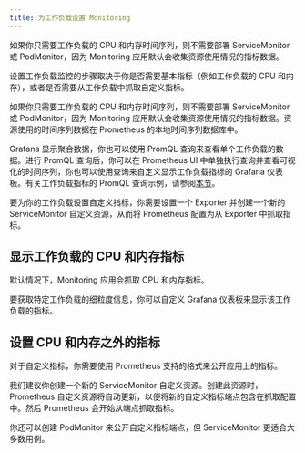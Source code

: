 ```yaml
---
title: 为工作负载设置 Monitoring
---
```


如果你只需要工作负载的 CPU 和内存时间序列，则不需要部署 ServiceMonitor 或 PodMonitor，因为 Monitoring 应用默认会收集资源使用情况的指标数据。

设置工作负载监控的步骤取决于你是否需要基本指标（例如工作负载的 CPU 和内存），或者是否需要从工作负载中抓取自定义指标。

如果你只需要工作负载的 CPU 和内存时间序列，则不需要部署 ServiceMonitor 或 PodMonitor，因为 Monitoring 应用默认会收集资源使用情况的指标数据。资源使用的时间序列数据在 Prometheus 的本地时间序列数据库中。

Grafana 显示聚合数据，你也可以使用 PromQL 查询来查看单个工作负载的数据。进行 PromQL 查询后，你可以在 Prometheus UI 中单独执行查询并查看可视化的时间序列，你也可以使用查询来自定义显示工作负载指标的 Grafana 仪表板。有关工作负载指标的 PromQL 查询示例，请参阅[本节](promql-expressions.md#工作负载指标)。

要为你的工作负载设置自定义指标，你需要设置一个 Exporter 并创建一个新的 ServiceMonitor 自定义资源，从而将 Prometheus 配置为从 Exporter 中抓取指标。

## 显示工作负载的 CPU 和内存指标

默认情况下，Monitoring 应用会抓取 CPU 和内存指标。

要获取特定工作负载的细粒度信息，你可以自定义 Grafana 仪表板来显示该工作负载的指标。

## 设置 CPU 和内存之外的指标

对于自定义指标，你需要使用 Prometheus 支持的格式来公开应用上的指标。

我们建议你创建一个新的 ServiceMonitor 自定义资源。创建此资源时，Prometheus 自定义资源将自动更新，以便将新的自定义指标端点包含在抓取配置中。然后 Prometheus 会开始从端点抓取指标。

你还可以创建 PodMonitor 来公开自定义指标端点，但 ServiceMonitor 更适合大多数用例。

